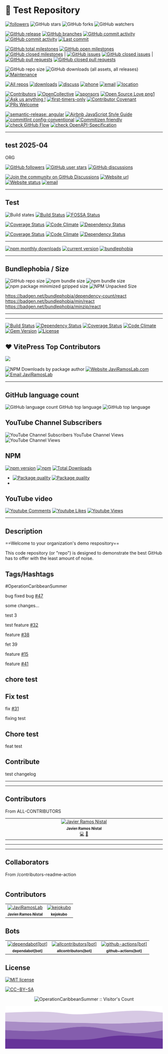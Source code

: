 # 🧪 Test Repository

[![followers](https://custom-icon-badges.demolab.com/github/followers/OperationCaribbeanSummer?logo=person-add&style=social&logoColor=black)](https://github.com/org/OperationCaribbeanSummer)
![GitHub stars](https://custom-icon-badges.demolab.com/github/stars/OperationCaribbeanSummer/test-repository?label=Stars&logo=star&logoColor=ffffff&labelColor=282828&color=663399&style=flat)
![GitHub forks](https://custom-icon-badges.demolab.com/github/forks/OperationCaribbeanSummer/test-repository?label=Forks&logo=fork&logoColor=ffffff&labelColor=282828&color=663399&style=flat)
![GitHub watchers](https://custom-icon-badges.demolab.com/github/watchers/OperationCaribbeanSummer/test-repository?label=Watchers&logoColor=ffffff&labelColor=282828&color=663399&style=flat&logo=eye)

[![GitHub release](https://custom-icon-badges.demolab.com/github/release/OperationCaribbeanSummer/test-repository.svg?color=663399&style=flat&logo=tag)](https://GitHub.com/OperationCaribbeanSummer/test-repository/releases/)
[![GitHub branches](https://badgen.net/github/branches/OperationCaribbeanSummer/test-repository?color=663399&style=flat)](https://github.com/OperationCaribbeanSummer/test-repository/branches)
[![GitHub commit activity](https://custom-icon-badges.demolab.com/github/commit-activity/t/OperationCaribbeanSummer/test-repository?color=663399&style=flat&logo=git-commit)](https://GitHub.com/OperationCaribbeanSummer/test-repository/commit/)
[![GitHub commit activity](https://custom-icon-badges.demolab.com/github/commit-activity/m/OperationCaribbeanSummer/test-repository?color=663399&style=flat&logo=git-commit)](https://github.com/OperationCaribbeanSummer/test-repository/commits)
[![Last commit](https://custom-icon-badges.demolab.com/github/last-commit/OperationCaribbeanSummer/test-repository.svg?style=flat&logo=history&color=663399)](https://github.com/OperationCaribbeanSummer/test-repository/commits)

[![GitHub total milestones](https://custom-icon-badges.demolab.com/github/milestones/all/OperationCaribbeanSummer/test-repository?label=total%20milestones&color=663399&logo=milestone)]()
[![GitHub open milestones](https://custom-icon-badges.demolab.com/github/milestones/open/OperationCaribbeanSummer/test-repository?color=663399&logo=milestone)]()
[![GitHub closed milestones](https://custom-icon-badges.demolab.com/github/milestones/closed/OperationCaribbeanSummer/test-repository?color=663399&logo=milestone)]() |
[![GitHub issues](https://custom-icon-badges.demolab.com/github/issues/OperationCaribbeanSummer/test-repository?color=663399&logo=issue-opened)]()
[![GitHub closed issues](https://custom-icon-badges.demolab.com/github/issues-closed/OperationCaribbeanSummer/test-repository?color=663399&logo=issue-opened)]() |
[![GitHub pull requests](https://custom-icon-badges.demolab.com/github/issues-pr/OperationCaribbeanSummer/test-repository?color=663399&logo=pr)]()
[![GitHub closed pull requests](https://custom-icon-badges.demolab.com/github/issues-pr-closed/OperationCaribbeanSummer/test-repository?color=663399&logo=pr)]()

![GitHub repo size](https://custom-icon-badges.demolab.com/github/repo-size/OperationCaribbeanSummer/test-repository?logo=file-code&color=red)
![GitHub downloads (all assets, all releases)](https://custom-icon-badges.demolab.com/github/downloads/OperationCaribbeanSummer/test-repository/total?logo=download&label=repo%20downloads)
[![Maintenance](https://img.shields.io/badge/Maintained%3F-yes-green.svg)](https://GitHub.com/OperationCaribbeanSummer/test-repository/graphs/commit-activity)

[![All repos](https://custom-icon-badges.demolab.com/badge/-My%20Repos-blue?&style=flat&logoColor=white&logo=repo)](https://github.com/orgs/OperationCaribbeanSummer/repositories)
[![downloads](https://custom-icon-badges.demolab.com/badge/-Downloads-F25278?&style=flat&logo=download&logoColor=white)]()
[![discuss](https://custom-icon-badges.demolab.com/badge/-Discuss-plum?&style=flat&logo=comment-discussion&logoColor=black)](https://github.com/orgs/OperationCaribbeanSummer/discussions)
[![phone](https://custom-icon-badges.demolab.com/badge/-+53--5843--9494-orange?&style=flat&logo=phone&logoColor=white)](sms://+5358439494)
[![email](https://custom-icon-badges.demolab.com/badge/-co2mm.esperanto@gmail.com-E61B23?&style=flat&logo=mail&logoColor=white)](mailto:co2mm.esperanto@gmail.com)
[![location](https://custom-icon-badges.demolab.com/badge/Havana-Cuba-purple?&style=flat&logo=location&logoColor=white)](geo:23.1351437,-82.3889117)

[![Contributors](https://img.shields.io/github/contributors/OperationCaribbeanSummer/test-repository.svg)](https://github.com/OperationCaribbeanSummer/test-repository/contributors/ 'Contributors')
[![OpenCollective](https://opencollective.com/OperationCaribbeanSummer/backers/badge.svg)](https://opencollective.com/OperationCaribbeanSummer/)
[![sponsors](https://custom-icon-badges.demolab.com/badge/Sponsors-D15E9B.svg?logo=heart)](https://github.com/sponsors/OperationCaribbeanSummer)
[![Open Source Love png1](https://badges.frapsoft.com/os/v1/open-source.png?v=103)](https://github.com/ellerbrock/open-source-badges/)
[![Ask us anything !](https://custom-icon-badges.demolab.com/badge/Ask%20Us-anything-1abc9c.svg?logo=comment-discussion)](https://github.com/orgs/OperationCaribbeanSummer/discussions)
[![first-timers-only](https://img.shields.io/badge/first--timers--only-friendly-blue.svg)](https://www.firsttimersonly.com/)
[![Contributor Covenant](https://img.shields.io/badge/Contributor%20Covenant-2.1-4baaaa.svg)](code_of_conduct.md)
[![PRs Welcome](https://img.shields.io/badge/PRs-welcome-brightgreen.svg?style=flat-square)](https://makeapullrequest.com)

<!-- standards start -->

[![semantic-release: angular](https://img.shields.io/badge/%E2%9C%93_semantic--release-angular-brightgreen)](https://github.com/semantic-release/semantic-release)
[![Airbnb JavaScript Style Guide](https://img.shields.io/badge/%E2%9C%93_code_style-Airbnb-brightgreen.svg)](https://github.com/airbnb/javascript)
[![commitlint config-conventional](https://img.shields.io/badge/%E2%9C%93_commitlint-config_conventional-brightgreen.svg)](https://github.com/conventional-changelog/commitlint/tree/master/@commitlint/config-conventional)
[![Commitizen friendly](https://img.shields.io/badge/%E2%9C%93_commitizen-friendly-brightgreen.svg)](http://commitizen.github.io/cz-cli/)
[![check GitHub Flow](https://img.shields.io/badge/%E2%9C%93_Branching_strategy-GitHub_Flow-brightgreen.svg)](4444.md)
[![check OpenAPI-Specification](https://img.shields.io/badge/%E2%9C%93_OpenAPI-Specification-brightgreen.svg)](https://github.com/OAI/OpenAPI-Specification/)

<!--
[![check ](https://img.shields.io/badge/%E2%9C%93-4444-brightgreen.svg)](4444.md)
[![check ](https://img.shields.io/badge/%E2%9C%93-4444-brightgreen.svg)](4444.md)
[![check ](https://img.shields.io/badge/%E2%9C%93-4444-brightgreen.svg)](4444.md)
-->

<!-- standards end -->

---
test 2025-04
---

ORG

[![GitHub followers](https://img.shields.io/github/followers/OperationCaribbeanSummer?label=Followers&logo=GitHub&logoColor=ffffff&labelColor=282828&color=663399&style=flat)]()
[![GitHub user stars](https://img.shields.io/github/stars/OperationCaribbeanSummer?affiliations=OWNER&label=User%20Stars&logo=GitHub&logoColor=ffffff&labelColor=282828&color=663399&style=flat)]()
[![GitHub discussions](https://img.shields.io/github/discussions/OperationCaribbeanSummer/test-repository?logo=GitHub&logoColor=ffffff&labelColor=282828&color=663399&style=flat)]()

[![Join the community on GitHub Discussions](https://img.shields.io/badge/Join%20the%20community-on%20GitHub%20Discussions-663399)](https://github.com/OperationCaribbeanSummer/.github/discussions)
[![Website url](https://img.shields.io/badge/https://-OperationCaribbeanSummer.com-blue?style=flat&logo=google-chrome)](http://OperationCaribbeanSummer.com/)
[![Website status](https://img.shields.io/website-up-down-green-red/http/OperationCaribbeanSummer.com.svg)](http://OperationCaribbeanSummer.com/)
[![email](https://img.shields.io/badge/Email-co2mm.esperanto@gmail.com-blue?style=flat&logo=gmail)](mailto:co2mm.esperanto@gmail.com)

---

## Test

![Build states](https://github.com/semantic-release/semantic-release/actions/workflows/test.yml/badge.svg)
[![Build Status](https://github.com/eslint/eslint/workflows/CI/badge.svg)](https://github.com/eslint/eslint/actions)
[![FOSSA Status](https://app.fossa.io/api/projects/git%2Bhttps%3A%2F%2Fgithub.com%2Feslint%2Feslint.svg?type=shield)](https://app.fossa.io/projects/git%2Bhttps%3A%2F%2Fgithub.com%2Feslint%2Feslint?ref=badge_shield)

[![Coverage Status](https://coveralls.io/repos/github/Gottwik/Enduro/badge.svg?branch=master)](https://coveralls.io/github/Gottwik/Enduro?branch=master)
[![Code Climate](https://codeclimate.com/github/Gottwik/Enduro/badges/gpa.svg)](https://codeclimate.com/github/Gottwik/Enduro)
[![Dependency Status](https://www.versioneye.com/user/projects/587a81915450ea0034dffa93/badge.svg?style=flat-square)](https://www.versioneye.com/user/projects/587a81915450ea0034dffa93)

[![Coverage Status](https://coveralls.io/repos/github/Gottwik/Enduro/badge.svg?branch=master)](https://coveralls.io/github/Gottwik/Enduro?branch=master)
[![Code Climate](https://codeclimate.com/github/Gottwik/Enduro/badges/gpa.svg)](https://codeclimate.com/github/Gottwik/Enduro)
[![Dependency Status](https://www.versioneye.com/user/projects/587a81915450ea0034dffa93/badge.svg?style=flat-square)](https://www.versioneye.com/user/projects/587a81915450ea0034dffa93)

---

[![npm monthly downloads](https://img.shields.io/npm/dm/commitizen.svg)](https://www.npmjs.com/package/commitizen)
[![current version](https://img.shields.io/npm/v/commitizen.svg)](https://www.npmjs.com/package/commitizen)
[![bundlephobia](https://badgen.net/bundlephobia/minzip/cz-customizable)](https://bundlephobia.com/package/cz-customizable)

---

## Bundlephobia / Size

![GitHub repo size](https://img.shields.io/github/repo-size/OperationCaribbeanSummer/test-repository)
![npm bundle size](https://img.shields.io/bundlephobia/min/react)
![npm bundle size](https://img.shields.io/bundlephobia/minzip/react)
![npm package minimized gzipped size](https://img.shields.io/bundlejs/size/react)
![NPM Unpacked Size](https://img.shields.io/npm/unpacked-size/react)

https://badgen.net/bundlephobia/dependency-count/react
https://badgen.net/bundlephobia/min/react
https://badgen.net/bundlephobia/minzip/react

---

---

[![Build Status](http://img.shields.io/travis/doge/wow.svg)](https://travis-ci.org/doge/wow)
[![Dependency Status](http://img.shields.io/gemnasium/doge/wow.svg)](https://gemnasium.com/doge/wow)
[![Coverage Status](http://img.shields.io/coveralls/doge/wow.svg)](https://coveralls.io/r/doge/wow)
[![Code Climate](http://img.shields.io/codeclimate/github/doge/wow.svg)](https://codeclimate.com/github/doge/wow)
[![Gem Version](http://img.shields.io/gem/v/suchgem.svg)](https://rubygems.org/gems/suchgem)
[![License](http://img.shields.io/:license-mit-blue.svg)](http://doge.mit-license.org)

## :heart: VitePress Top Contributors

[![](https://github.com/yyx990803.png?size=50)](https://github.com/yyx990803)

![NPM Downloads by package author](https://img.shields.io/npm-stat/dy/JaviRamosLab?logo=npm&label=NPM%20downloads)
[![Website JaviRamosLab.com](https://img.shields.io/website-up-down-green-red/http/JaviRamosLab.com.svg)](http://JaviRamosLab.com/)
[![Email JaviRamosLab](https://img.shields.io/badge/Email-co2mm.esperanto@gmail.com-blue?style=flat&logo=gmail)](mailto:co2mm.esperanto@gmail.com)

---

## GitHub language count

![GitHub language count](https://img.shields.io/github/languages/count/OperationCaribbeanSummer/Jose-Marti-analizer-WikiAgora)
GitHub top language
![GitHub top language](https://img.shields.io/github/languages/top/OperationCaribbeanSummer/Jose-Marti-analizer-WikiAgora)

## YouTube Channel Subscribers

![YouTube Channel Subscribers](https://img.shields.io/youtube/channel/subscribers/UCOoboxi5uryibXSye3nunXA)
YouTube Channel Views
![YouTube Channel Views](https://img.shields.io/youtube/channel/views/UCOoboxi5uryibXSye3nunXA)

## NPM

[![npm version](https://badge.fury.io/js/enduro.svg)](https://badge.fury.io/js/enduro)
[![npm](https://img.shields.io/npm/dm/enduro.svg?maxAge=2592000)](https://www.npmjs.com/package/enduro)
[![Total Downloads](https://img.shields.io/npm/dt/abecms.svg)](https://www.npmjs.com/package/abecms)

- [![Package quality](https://packagequality.com/shield/yourpackage.svg)](https://packagequality.com/#?package=yourpackage)
  [![Package quality](https://packagequality.com/badge/yourpackage.png)](https://packagequality.com/#?package=yourpackage)
-

## YouTube video

[![Youtube Comments](https://img.shields.io/youtube/comments/xFXERAZ3RIg?label=Comments&logo=youtube&logoColor=ffffff&labelColor=FF0000&color=282828&style=flat)]()
[![Youtube Likes](https://img.shields.io/youtube/likes/xFXERAZ3RIg?label=Likes&logo=youtube&logoColor=ffffff&labelColor=FF0000&color=282828&style=flat)]()
[![Youtube Views](https://img.shields.io/youtube/views/xFXERAZ3RIg?label=Views&logo=youtube&logoColor=ffffff&labelColor=FF0000&color=282828&style=flat)]()

---

## Description

==Welcome to your organization's demo respository==

This code repository (or "repo") is designed to demonstrate the best GitHub has to offer with the least amount of noise.

## Tags/Hashtags

#OperationCaribbeanSummer

bug fixed bug [#47](https://github.com/OperationCaribbeanSummer/test-repository/issues/47)

some changes...

test 3

test feature [#32](https://github.com/OperationCaribbeanSummer/test-repository/issues/32)

feature [#38](https://github.com/OperationCaribbeanSummer/test-repository/issues/38)

fet 39

feature [#15](https://github.com/OperationCaribbeanSummer/test-repository/issues/15)

feature [#41](https://github.com/OperationCaribbeanSummer/test-repository/issues/41)

## chore test

## Fix test

fix [#31](https://github.com/OperationCaribbeanSummer/test-repository/issues/31)

fixing test

## Chore test

feat test

## Contribute

test changelog

---

---

## Contributors

From ALL-CONTRIBUTORS

<!-- ALL-CONTRIBUTORS-LIST:START - Do not remove or modify this section -->
<!-- prettier-ignore-start -->
<!-- markdownlint-disable -->
<table>
  <tbody>
    <tr>
      <td align="center" valign="top" width="14.28%"><a href="https://github.com/JaviRamosLab"><img src="https://avatars1.githubusercontent.com/u/43531047?v=4?s=100" width="100px;" alt="Javier Ramos Nistal"/><br /><sub><b>Javier Ramos Nistal</b></sub></a><br /><a href="https://github.com/operationcaribbeansummer/test-repository/commits?author=JaviRamosLab" title="Code">💻</a> <a href="https://github.com/operationcaribbeansummer/test-repository/commits?author=JaviRamosLab" title="Documentation">📖</a></td>
    </tr>
  </tbody>
</table>

<!-- markdownlint-restore -->
<!-- prettier-ignore-end -->

<!-- ALL-CONTRIBUTORS-LIST:END -->

---

---

## Collaborators

From /contributors-readme-action

<!-- readme: collaborators -start -->
<table>
	<tbody>
	<tbody>
</table>
<!-- readme: collaborators -end -->

## Contributors

<!-- readme: contributors -start -->
<table>
	<tbody>
		<tr>
            <td align="center">
                <a href="https://github.com/JaviRamosLab">
                    <img src="https://avatars.githubusercontent.com/u/43531047?v=4" width="100;" alt="JaviRamosLab"/>
                    <br />
                    <sub><b>Javier Ramos Nistal</b></sub>
                </a>
            </td>
            <td align="center">
                <a href="https://github.com/kejokubo">
                    <img src="https://avatars.githubusercontent.com/u/192086285?v=4" width="100;" alt="kejokubo"/>
                    <br />
                    <sub><b>kejokubo</b></sub>
                </a>
            </td>
		</tr>
	<tbody>
</table>
<!-- readme: contributors -end -->

## Bots

<!-- readme: bots -start -->
<table>
	<tbody>
		<tr>
            <td align="center">
                <a href="https://github.com/dependabot[bot]">
                    <img src="https://avatars.githubusercontent.com/in/29110?v=4" width="100;" alt="dependabot[bot]"/>
                    <br />
                    <sub><b>dependabot[bot]</b></sub>
                </a>
            </td>
            <td align="center">
                <a href="https://github.com/allcontributors[bot]">
                    <img src="https://avatars.githubusercontent.com/in/23186?v=4" width="100;" alt="allcontributors[bot]"/>
                    <br />
                    <sub><b>allcontributors[bot]</b></sub>
                </a>
            </td>
            <td align="center">
                <a href="https://github.com/github-actions[bot]">
                    <img src="https://avatars.githubusercontent.com/in/15368?v=4" width="100;" alt="github-actions[bot]"/>
                    <br />
                    <sub><b>github-actions[bot]</b></sub>
                </a>
            </td>
		</tr>
	<tbody>
</table>
<!-- readme: bots -end -->

## License

<!-- [![GPLv3 license](https://img.shields.io/badge/License-GPL_v3-blue.svg)](https://github.com/OperationCaribbeanSummer/test-repository/blob/main/LICENSE)
[![GPLv3 license](https://img.shields.io/badge/License-CC−BY−SA_v4.0-blue.svg)](https://github.com/OperationCaribbeanSummer/test-repository/blob/main/LICENSE-CONTENT) -->

[![MIT license](https://custom-icon-badges.demolab.com/badge/license-MIT-blue.svg?logo=law)](https://raw.githubusercontent.com/OperationCaribbeanSummer/test-repository/blob/main/LICENSE)

[![CC−BY−SA](https://custom-icon-badges.demolab.com/badge/License-CC−BY−SA_v4.0-blue.svg?logo=law)](https://github.com/OperationCaribbeanSummer/test-repository/blob/main/LICENSE-CONTENT)

<p align="center"><img src="https://profile-counter.glitch.me/{OperationCaribbeanSummer}/count.svg" alt="OperationCaribbeanSummer :: Visitor's Count" /></p>

<span align="center"><img src=".github/assets/wave-OperationCaribbeanSummer.svg" alt="wave OperationCaribbeanSummer" /></span>
